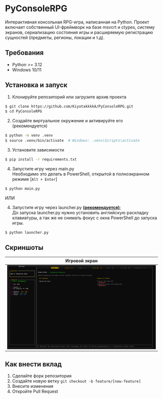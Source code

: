 # PyConsoleRPG

Интерактивная консольная RPG-игра, написанная на Python. Проект включает собственный UI-фреймворк на базе msvcrt и ctypes, систему экранов, сериализацию состояния игры и расширяемую регистрацию сущностей (предметы, регионы, локации и т.д).

## Требования

- Python >= 3.12
- Windows 10/11

## Установка и запуск

1. Клонируйте репозиторий или загрузите архив проекта

```bash
$ git clone https://github.com/KiyotakkkkA/PyConsoleRPG.git
$ cd PyConsoleRPG
```

2. Создайте виртуальное окружение и активируйте его (рекомендуется)

```bash
$ python -m venv .venv
$ source .venv/bin/activate  # Windows: .venv\Scripts\activate
```

3. Установите зависимости

```bash
$ pip install -r requirements.txt
```

4. Запустите игру через main.py <br>
Необходимо это делать в PowerShell, открытой в полноэкранном режиме [`Alt + Enter`]

```bash
$ python main.py
```

ИЛИ

4. Запустите игру через launcher.py <b><u>(рекомендуется)</u></b>; <br>
До запуска launcher.py нужно установить английскую раскладку клавиатуры,
а так же не снимать фокус с окна PowerShell до запуска игры. 

```bash
$ python launcher.py
```

## Скриншоты

| Игровой экран |
|--------------|
| ![](docs/img/game.png) |

## Как внести вклад

1. Сделайте форк репозитория
2. Создайте новую ветку `git checkout -b feature/[new-feature]`
3. Внесите изменения
4. Откройте Pull Request